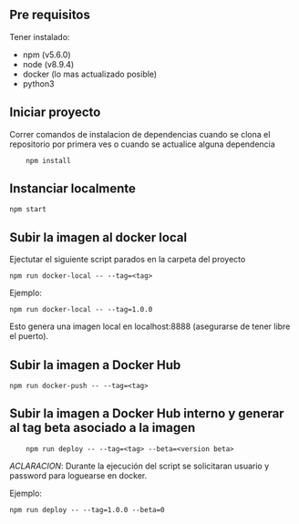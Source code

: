 
 
## Pre requisitos 

Tener instalado:
- npm (v5.6.0)
- node (v8.9.4)
- docker (lo mas actualizado posible)
- python3

## Iniciar proyecto

Correr comandos de instalacion de dependencias cuando se clona el repositorio por primera ves o cuando se actualice alguna dependencia

        npm install
	
## Instanciar localmente

	npm start

  
## Subir la imagen al docker local

Ejectutar el siguiente script parados en la carpeta del proyecto
 
	npm run docker-local -- --tag=<tag>

Ejemplo: 
		
	npm run docker-local -- --tag=1.0.0

Esto genera una imagen local en localhost:8888 (asegurarse de tener libre el puerto). 

## Subir la imagen a Docker Hub

	npm run docker-push -- --tag=<tag>

## Subir la imagen a Docker Hub interno y generar al tag beta asociado a la imagen

        npm run deploy -- --tag=<tag> --beta=<version beta>


*ACLARACION*: Durante la ejecución del script se solicitaran usuario y password para loguearse en docker.

Ejemplo:
		
	npm run deploy -- --tag=1.0.0 --beta=0


        
        

		
